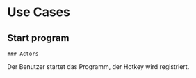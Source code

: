 # Use Cases

## Start program

	### Actors
	
Der Benutzer startet das Programm, der Hotkey wird registriert. 
